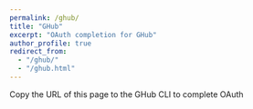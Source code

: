```yaml
---
permalink: /ghub/
title: "GHub"
excerpt: "OAuth completion for GHub"
author_profile: true
redirect_from: 
  - "/ghub/"
  - "/ghub.html"
---
```

Copy the URL of this page to the GHub CLI to complete OAuth